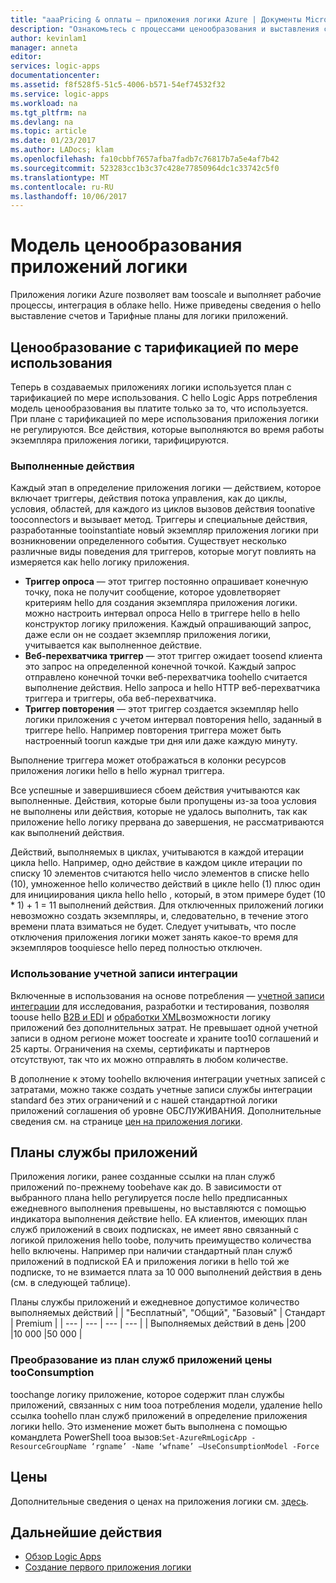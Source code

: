 ```yaml
---
title: "aaaPricing & оплаты — приложения логики Azure | Документы Microsoft"
description: "Ознакомьтесь с процессами ценообразования и выставления счетов для Azure Logic Apps."
author: kevinlam1
manager: anneta
editor: 
services: logic-apps
documentationcenter: 
ms.assetid: f8f528f5-51c5-4006-b571-54ef74532f32
ms.service: logic-apps
ms.workload: na
ms.tgt_pltfrm: na
ms.devlang: na
ms.topic: article
ms.date: 01/23/2017
ms.author: LADocs; klam
ms.openlocfilehash: fa10cbbf7657afba7fadb7c76817b7a5e4af7b42
ms.sourcegitcommit: 523283cc1b3c37c428e77850964dc1c33742c5f0
ms.translationtype: MT
ms.contentlocale: ru-RU
ms.lasthandoff: 10/06/2017
---
```

# <a name="logic-apps-pricing-model"></a>Модель ценообразования приложений логики
Приложения логики Azure позволяет вам tooscale и выполняет рабочие процессы, интеграция в облаке hello.  Ниже приведены сведения о hello выставление счетов и Тарифные планы для логики приложений.
## <a name="consumption-pricing"></a>Ценообразование с тарификацией по мере использования
Теперь в создаваемых приложениях логики используется план с тарификацией по мере использования. С hello Logic Apps потребления модель ценообразования вы платите только за то, что используется.  При плане с тарификацией по мере использования приложения логики не регулируются.
Все действия, которые выполняются во время работы экземпляра приложения логики, тарифицируются.
### <a name="what-are-action-executions"></a>Выполненные действия
Каждый этап в определение приложения логики — действием, которое включает триггеры, действия потока управления, как до циклы, условия, областей, для каждого из циклов вызовов действия toonative tooconnectors и вызывает метод.
Триггеры и специальные действия, разработанные tooinstantiate новый экземпляр приложения логики при возникновении определенного события.  Существует несколько различные виды поведения для триггеров, которые могут повлиять на измеряется как hello логику приложения.
* **Триггер опроса** — этот триггер постоянно опрашивает конечную точку, пока не получит сообщение, которое удовлетворяет критериям hello для создания экземпляра приложения логики.  можно настроить интервал опроса Hello в триггере hello в hello конструктор логику приложения.  Каждый опрашивающий запрос, даже если он не создает экземпляр приложения логики, учитывается как выполненное действие.
* **Веб-перехватчика триггер** — этот триггер ожидает toosend клиента это запрос на определенной конечной точкой.  Каждый запрос отправлено конечной точки веб-перехватчика toohello считается выполнение действия. Hello запроса и hello HTTP веб-перехватчика триггера и триггеры, оба веб-перехватчика.
* **Триггер повторения** — этот триггер создается экземпляр hello логики приложения с учетом интервал повторения hello, заданный в триггере hello.  Например повторения триггера может быть настроенный toorun каждые три дня или даже каждую минуту.

Выполнение триггера может отображаться в колонки ресурсов приложения логики hello в hello журнал триггера.

Все успешные и завершившиеся сбоем действия учитываются как выполненные.  Действия, которые были пропущены из-за tooa условия не выполнены или действия, которые не удалось выполнить, так как приложение hello логику прервана до завершения, не рассматриваются как выполнений действия.

Действий, выполняемых в циклах, учитываются в каждой итерации цикла hello.  Например, одно действие в каждом цикле итерации по списку 10 элементов считаются hello число элементов в списке hello (10), умноженное hello количество действий в цикле hello (1) плюс один для инициирования цикла hello hello , который, в этом примере будет (10 * 1) + 1 = 11 выполнений действия.
Для отключенных приложений логики невозможно создать экземпляры, и, следовательно, в течение этого времени плата взиматься не будет.  Следует учитывать, что после отключения приложения логики может занять какое-то время для экземпляров tooquiesce hello перед полностью отключен.
### <a name="integration-account-usage"></a>Использование учетной записи интеграции
Включенные в использования на основе потребления — [учетной записи интеграции](logic-apps-enterprise-integration-create-integration-account.md) для исследования, разработки и тестирования, позволяя toouse hello [B2B и EDI](logic-apps-enterprise-integration-b2b.md) и [обработки XML](logic-apps-enterprise-integration-xml.md)возможности логику приложений без дополнительных затрат. Не превышает одной учетной записи в одном регионе может toocreate и храните too10 соглашений и 25 карты. Ограничения на схемы, сертификаты и партнеров отсутствуют, так что их можно отправлять в любом количестве.

В дополнение к этому toohello включения интеграции учетных записей с затратами, можно также создать учетные записи службы интеграции standard без этих ограничений и с нашей стандартной логики приложений соглашения об уровне ОБСЛУЖИВАНИЯ. Дополнительные сведения см. на странице [цен на приложения логики](https://azure.microsoft.com/pricing/details/logic-apps).

## <a name="app-service-plans"></a>Планы службы приложений
Приложения логики, ранее созданные ссылки на план служб приложений по-прежнему toobehave как до. В зависимости от выбранного плана hello регулируется после hello предписанных ежедневного выполнения превышены, но выставляются с помощью индикатора выполнения действие hello.
EA клиентов, имеющих план служб приложений в своих подписках, не имеет явно связанный с логикой приложения hello toobe, получить преимущество количества hello включены.  Например при наличии стандартный план служб приложений в подпиской EA и приложения логики в hello той же подписке, то не взимается плата за 10 000 выполнений действия в день (см. в следующей таблице). 

Планы службы приложений и ежедневное допустимое количество выполняемых действий
|  | "Бесплатный", "Общий", "Базовый" | Стандарт | Premium |
| --- | --- | --- | --- |
| Выполняемых действий в день |200 |10 000 |50 000 |
### <a name="convert-from-app-service-plan-pricing-tooconsumption"></a>Преобразование из план служб приложений цены tooConsumption
toochange логику приложение, которое содержит план службы приложений, связанных с ним tooa потребления модели, удаление hello ссылка toohello план служб приложений в определение приложения логики hello.  Это изменение может быть выполнена с помощью командлета PowerShell tooa вызов:`Set-AzureRmLogicApp -ResourceGroupName ‘rgname’ -Name ‘wfname’ –UseConsumptionModel -Force`
## <a name="pricing"></a>Цены
Дополнительные сведения о ценах на приложения логики см. [здесь](https://azure.microsoft.com/pricing/details/logic-apps).

## <a name="next-steps"></a>Дальнейшие действия
* [Обзор Logic Apps][whatis]
* [Создание первого приложения логики][create]

[pricing]: https://azure.microsoft.com/pricing/details/logic-apps/
[whatis]: logic-apps-what-are-logic-apps.md
[create]: logic-apps-create-a-logic-app.md

